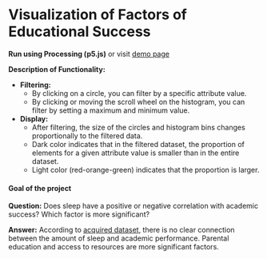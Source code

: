 # Visualization of Factors of Educational Success

**Run using Processing (p5.js)** or visit [demo page](https://osvaldaleks.github.io/visualization-of-factors-of-educational-success/FaktorjiUspeha/)

**Description of Functionality:**
- **Filtering:**
  - By clicking on a circle, you can filter by a specific attribute value.
  - By clicking or moving the scroll wheel on the histogram, you can filter by setting a maximum and minimum value.
- **Display:** 
  - After filtering, the size of the circles and histogram bins changes proportionally to the filtered data.
  - Dark color indicates that in the filtered dataset, the proportion of elements for a given attribute value is smaller than in the entire dataset.
  - Light color (red-orange-green) indicates that the proportion is larger.

#### Goal of the project
**Question:** Does sleep have a positive or negative correlation with academic success? Which factor is more significant?

**Answer:** According to [acquired dataset](https://www.kaggle.com/datasets/lainguyn123/student-performance-factors), there is no clear connection between the amount of sleep and academic performance. Parental education and access to resources are more significant factors.
